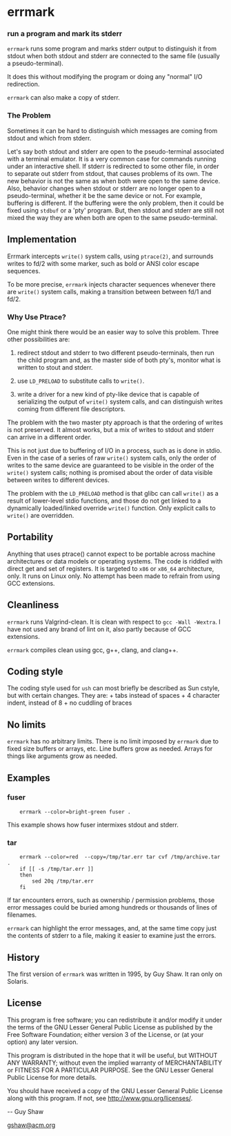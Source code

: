 # errmark

### run a program and mark its stderr

`errmark` runs some program and marks stderr output
to distinguish it from stdout
when both stdout and stderr are connected to the
same file (usually a pseudo-terminal).

It does this without modifying the program
or doing any "normal" I/O redirection.

`errmark` can also make a copy of stderr.

### The Problem

Sometimes it can be hard to distinguish which messages
are coming from stdout and which from stderr.

Let's say both stdout and stderr are open to the
pseudo-terminal associated with a terminal emulator.
It is a very common case for
commands running under an interactive shell.
If stderr is redirected to some other file,
in order to separate out stderr from stdout,
that causes problems of its own.
The new behavior is not the same as when
both were open to the same device.
Also, behavior changes when stdout or stderr
are no longer open to a pseudo-terminal,
whether it be the same device or not.
For example, buffering is different.
If the buffering were the only problem,
then it could be fixed using `stdbuf` or
a 'pty' program.  But, then stdout and stderr
are still not mixed the way they are when
both are open to the same pseudo-terminal.

## Implementation

Errmark intercepts `write()` system calls,
using `ptrace(2)`,
and surrounds writes to fd/2 with some marker,
such as bold or ANSI color escape sequences.

To be more precise, `errmark` injects character sequences
whenever there are `write()` system calls,
making a transition between between fd/1 and fd/2.

### Why Use Ptrace?

One might think there would be an easier way
to solve this problem.
Three other possibilities are:

1) redirect stdout and stderr to two different pseudo-terminals,
then run the child program and, as the master side
of both pty's, monitor what is written to stout and stderr.

2) use `LD_PRELOAD` to substitute calls to `write()`.

3) write a driver for a new kind of pty-like device
that is capable of serializing the output of `write()`
system calls, and can distinguish writes
coming from different file descriptors.

The problem with the two master pty approach
is that the ordering of writes is not preserved.
It almost works, but a mix of writes to stdout
and stderr can arrive in a different order.

This is not just due to buffering of I/O
in a process, such as is done in stdio.
Even in the case of a series of raw `write()` system calls,
only the order of writes to the same device
are guaranteed to be visible in the order of the `write()`
system calls; nothing is promised about the order of
data visible between writes to different devices.

The problem with the `LD_PRELOAD` method is that
glibc can call `write()` as a result of lower-level
stdio functions, and those do not get linked
to a dynamically loaded/linked override `write()`
function.  Only explicit calls to `write()`
are overridden.


## Portability

Anything that uses ptrace() cannot expect to be portable
across machine architectures or data models  or operating systems.
The code is riddled with direct get and set of registers.
It is targeted to `x86` or `x86_64` architecture, only.
It runs on Linux only.
No attempt has been made to refrain from using GCC extensions.


## Cleanliness

`errmark` runs Valgrind-clean.  It is clean with respect to
`gcc -Wall -Wextra`.  I have not used any brand of lint on it,
also partly because of GCC extensions.

`errmark` compiles clean using gcc, g++, clang, and clang++.

## Coding style

The coding style used for `ush` can most briefly be described as Sun cstyle, but with certain changes.
They are:
    + tabs instead of spaces
    + 4 character indent, instead of 8
    + no cuddling of braces

## No limits

`errmark` has no arbitrary limits.  There is no limit imposed
by `errmark` due to fixed size buffers or arrays, etc.
Line buffers grow as needed.  Arrays for things like
arguments grow as needed.

## Examples

### fuser

```
    errmark --color=bright-green fuser .
```

This example shows how fuser intermixes stdout and stderr.

### tar

```
    errmark --color=red  --copy=/tmp/tar.err tar cvf /tmp/archive.tar .
    if [[ -s /tmp/tar.err ]]
    then
        sed 20q /tmp/tar.err
    fi
```

If tar encounters errors,
such as ownership / permission problems,
those error messages could be buried among hundreds or thousands
of lines of filenames.

`errmark` can highlight the error messages,
and, at the same time copy just the contents of stderr
to a file, making it easier to examine just the errors.

## History

The first version of `errmark` was written in 1995, by Guy Shaw.
It ran only on Solaris.

## License

This program is free software; you can redistribute it and/or modify
it under the terms of the GNU Lesser General Public License as
published by the Free Software Foundation; either version 3 of the
License, or (at your option) any later version.

This program is distributed in the hope that it will be useful,
but WITHOUT ANY WARRANTY; without even the implied warranty of
MERCHANTABILITY or FITNESS FOR A PARTICULAR PURPOSE.  See the GNU
Lesser General Public License for more details.

You should have received a copy of the GNU Lesser General Public License
along with this program.  If not, see <http://www.gnu.org/licenses/>.


-- Guy Shaw

   gshaw@acm.org

